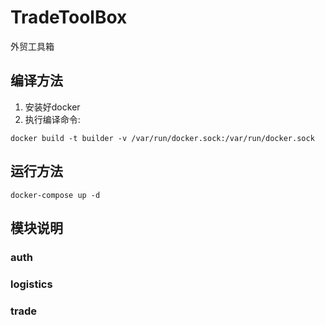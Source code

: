 # TradeToolBox

外贸工具箱

## 编译方法

1. 安装好docker
2. 执行编译命令:

```shell script
docker build -t builder -v /var/run/docker.sock:/var/run/docker.sock
```

## 运行方法

```shell script
docker-compose up -d
```

## 模块说明

### auth

### logistics

### trade